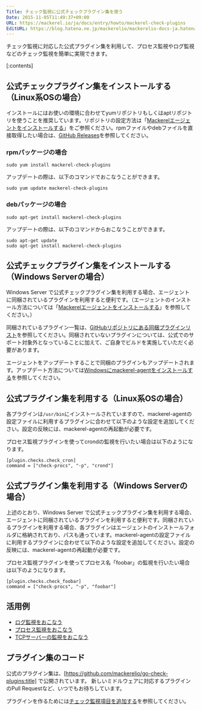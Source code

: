 ```yaml
---
Title: チェック監視に公式チェックプラグイン集を使う
Date: 2015-11-05T11:49:37+09:00
URL: https://mackerel.io/ja/docs/entry/howto/mackerel-check-plugins
EditURL: https://blog.hatena.ne.jp/mackerelio/mackerelio-docs-ja.hatenablog.mackerel.io/atom/entry/6653458415126984680
---
```


チェック監視に対応した公式プラグイン集を利用して、プロセス監視やログ監視などのチェック監視を簡単に実現できます。

[:contents]

## 公式チェックプラグイン集をインストールする（Linux系OSの場合）

インストールにはお使いの環境に合わせてyumリポジトリもしくはaptリポジトリを使うことを推奨しています。リポジトリの設定方法は「[Mackerelエージェントをインストールする][]」をご参照ください。rpmファイルやdebファイルを直接取得したい場合は、[GitHub Releases][]を参照してください。

[Mackerelエージェントをインストールする]: https://mackerel.io/my/instruction-agent
[GitHub Releases]: https://github.com/mackerelio/go-check-plugins/releases


### rpmパッケージの場合

```
sudo yum install mackerel-check-plugins
```

アップデートの際は、以下のコマンドでおこなうことができます。

```
sudo yum update mackerel-check-plugins
```

### debパッケージの場合

```
sudo apt-get install mackerel-check-plugins
```

アップデートの際は、以下のコマンドからおこなうことができます。

```
sudo apt-get update
sudo apt-get install mackerel-check-plugins
```

## 公式チェックプラグイン集をインストールする（Windows Serverの場合）

Windows Server で公式チェックプラグイン集を利用する場合、エージェントに同梱されているプラグインを利用すると便利です。（エージェントのインストール方法については「[Mackerelエージェントをインストールする][]」を参照してください。）

同梱されているプラグイン一覧は、[GitHubリポジトリにある同梱プラグインリスト][]を参照してください。同梱されていないプラグインについては、公式でのサポート対象外となっていることに加えて、ご自身でビルドを実施していただく必要があります。

エージェントをアップデートすることで同梱のプラグインもアップデートされます。アップデート方法については[Windowsにmackerel-agentをインストールする](https://mackerel.io/ja/docs/entry/howto/install-agent/msi)を参照してください。

[Mackerelエージェントをインストールする]: https://mackerel.io/my/instruction-agent
[GitHubリポジトリにある同梱プラグインリスト]: https://github.com/mackerelio/mackerel-agent/blob/master/wix/plugins_windows.go


## 公式プラグイン集を利用する（Linux系OSの場合）

各プラグインは`/usr/bin`にインストールされていますので、mackerel-agentの設定ファイルに利用するプラグインに合わせて以下のような設定を追加してください。設定の反映には、mackerel-agentの再起動が必要です。

プロセス監視プラグインを使ってcrondの監視を行いたい場合は以下のようになります。

```config
[plugin.checks.check_cron]
command = ["check-procs", "-p", "crond"]
```

## 公式プラグイン集を利用する（Windows Serverの場合）

上述のとおり、Windows Server で公式チェックプラグイン集を利用する場合、エージェントに同梱されているプラグインを利用すると便利です。同梱されているプラグインを利用する場合、各プラグインはエージェントのインストールフォルダに格納されており、パスも通っています。mackerel-agentの設定ファイルに利用するプラグインに合わせて以下のような設定を追加してください。設定の反映には、mackerel-agentの再起動が必要です。

プロセス監視プラグインを使ってプロセス名「foobar」の監視を行いたい場合は以下のようになります。

```config
[plugin.checks.check_foobar]
command = ["check-procs", "-p", "foobar"]
```

## 活用例

- [ログ監視をおこなう](https://mackerel.io/ja/docs/entry/howto/check/log)
- [プロセス監視をおこなう](https://mackerel.io/ja/docs/entry/howto/check/process)
- [TCPサーバーの監視をおこなう](https://mackerel.io/ja/docs/entry/howto/check/tcp)

## プラグイン集のコード

公式のプラグイン集は、[https://github.com/mackerelio/go-check-plugins:title] で公開されています。
新しいミドルウェアに対応するプラグインのPull Requestなど、いつでもお待ちしています。

プラグインを作るためには[チェック監視項目を追加する](https://mackerel.io/ja/docs/entry/custom-checks)を参照してください。
